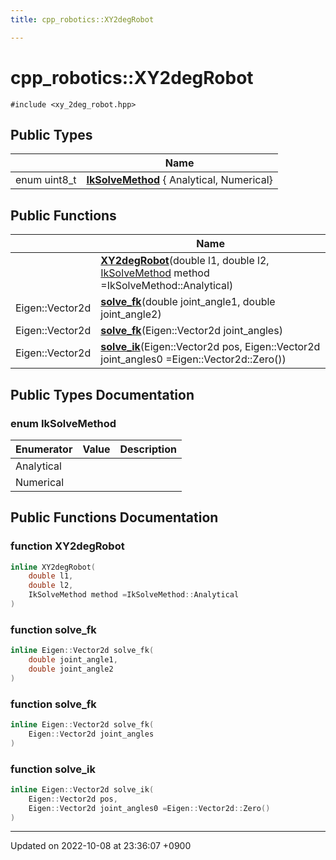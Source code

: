 ```yaml
---
title: cpp_robotics::XY2degRobot

---
```


# cpp_robotics::XY2degRobot






`#include <xy_2deg_robot.hpp>`

## Public Types

|                | Name           |
| -------------- | -------------- |
| enum uint8_t | **[IkSolveMethod](/cpp_robotics/doxybook/Classes/classcpp__robotics_1_1XY2degRobot/#enum-iksolvemethod)** { Analytical, Numerical} |

## Public Functions

|                | Name           |
| -------------- | -------------- |
| | **[XY2degRobot](/cpp_robotics/doxybook/Classes/classcpp__robotics_1_1XY2degRobot/#function-xy2degrobot)**(double l1, double l2, [IkSolveMethod](/cpp_robotics/doxybook/Classes/classcpp__robotics_1_1XY2degRobot/#enum-iksolvemethod) method =IkSolveMethod::Analytical) |
| Eigen::Vector2d | **[solve_fk](/cpp_robotics/doxybook/Classes/classcpp__robotics_1_1XY2degRobot/#function-solve-fk)**(double joint_angle1, double joint_angle2) |
| Eigen::Vector2d | **[solve_fk](/cpp_robotics/doxybook/Classes/classcpp__robotics_1_1XY2degRobot/#function-solve-fk)**(Eigen::Vector2d joint_angles) |
| Eigen::Vector2d | **[solve_ik](/cpp_robotics/doxybook/Classes/classcpp__robotics_1_1XY2degRobot/#function-solve-ik)**(Eigen::Vector2d pos, Eigen::Vector2d joint_angles0 =Eigen::Vector2d::Zero()) |

## Public Types Documentation

### enum IkSolveMethod

| Enumerator | Value | Description |
| ---------- | ----- | ----------- |
| Analytical | |   |
| Numerical | |   |




## Public Functions Documentation

### function XY2degRobot

```cpp
inline XY2degRobot(
    double l1,
    double l2,
    IkSolveMethod method =IkSolveMethod::Analytical
)
```


### function solve_fk

```cpp
inline Eigen::Vector2d solve_fk(
    double joint_angle1,
    double joint_angle2
)
```


### function solve_fk

```cpp
inline Eigen::Vector2d solve_fk(
    Eigen::Vector2d joint_angles
)
```


### function solve_ik

```cpp
inline Eigen::Vector2d solve_ik(
    Eigen::Vector2d pos,
    Eigen::Vector2d joint_angles0 =Eigen::Vector2d::Zero()
)
```


-------------------------------

Updated on 2022-10-08 at 23:36:07 +0900